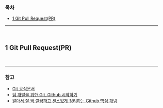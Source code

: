 <img src="" style="max-width: 100%" align="center">

### 목차

- [1 Git Pull Request(PR)](#1-Git-Pull-Request(PR))

***

<br>

## 1 Git Pull Request(PR)

<br>

***

### 참고

- [Git 공식문서](https://git-scm.com/docs)
- [팀 개발을 위한 Git, Github 시작하기](http://www.yes24.com/Product/Goods/85382769)
- [알아서 잘 딱 깔끔하고 센스있게 정리하는 Github 핵심 개념](https://m.yes24.com/Goods/Detail/108203273)